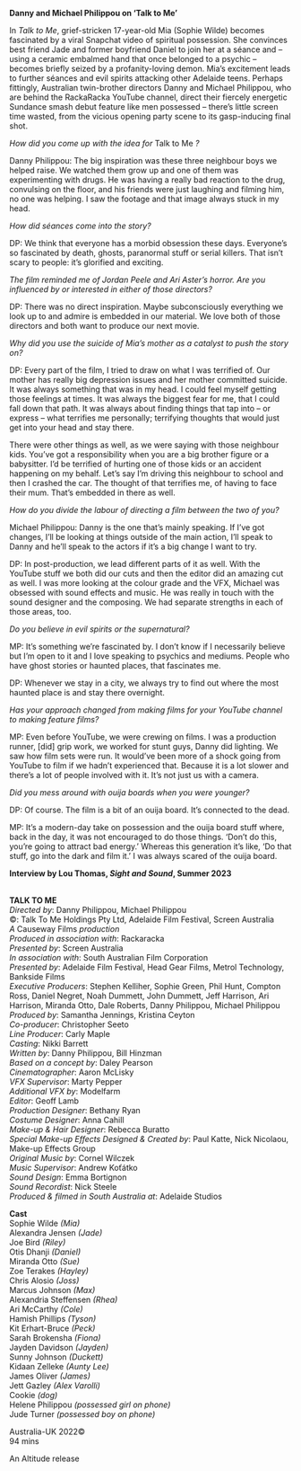 
**Danny and Michael Philippou on ‘Talk to Me’**

In _Talk to Me_, grief-stricken 17-year-old Mia (Sophie Wilde) becomes fascinated by a viral Snapchat video of spiritual possession. She convinces best friend Jade and former boyfriend Daniel to join her at a séance and – using a ceramic embalmed hand that once belonged to a psychic – becomes briefly seized by a profanity-loving demon. Mia’s excitement leads to further séances and evil spirits attacking other Adelaide teens. Perhaps fittingly, Australian twin-brother directors Danny and Michael Philippou, who are behind the RackaRacka YouTube channel, direct their fiercely energetic Sundance smash debut feature like men possessed – there’s little screen time wasted, from the vicious opening party scene to its gasp-inducing final shot.

_How did you come up with the idea for_ Talk to Me _?_

Danny Philippou: The big inspiration was these three neighbour boys we helped raise. We watched them grow up and one of them was experimenting with drugs. He was having a really bad reaction to the drug, convulsing on the floor, and his friends were just laughing and filming him, no one was helping. I saw the footage and that image always stuck in my head.

_How did séances come into the story?_

DP: We think that everyone has a morbid obsession these days. Everyone’s so fascinated by death, ghosts, paranormal stuff or serial killers. That isn’t scary to people: it’s glorified and exciting.

_The film reminded me of Jordan Peele and Ari Aster’s horror. Are you influenced by or interested in either of those directors?_

DP: There was no direct inspiration. Maybe subconsciously everything we look up to and admire is embedded in our material. We love both of those directors and both want to produce our next movie.

_Why did you use the suicide of Mia’s mother as a catalyst to push the  story on?_

DP: Every part of the film, I tried to draw on what I was terrified of. Our mother has really big depression issues and her mother committed suicide. It was always something that was in my head. I could feel myself getting those feelings at times. It was always the biggest fear for me, that I could fall down that path. It was always about finding things that tap into – or express – what terrifies me personally; terrifying thoughts that would just get into your head and stay there.

There were other things as well, as we were saying with those neighbour kids. You’ve got a responsibility when you are a big brother figure or a babysitter. I’d be terrified of hurting one of those kids or an accident happening on my behalf. Let’s say I’m driving this neighbour to school and then I crashed the car. The thought of that terrifies me, of having to face their mum. That’s embedded in there as well.

_How do you divide the labour of directing a film between the two of you?_

Michael Philippou: Danny is the one that’s mainly speaking. If I’ve got changes, I’ll be looking at things outside of the main action, I’ll speak to Danny and he’ll speak to the actors if it’s a big change I want to try.

DP: In post-production, we lead different parts of it as well. With the YouTube stuff we both did our cuts and then the editor did an amazing cut as well. I was more looking at the colour grade and the VFX, Michael was obsessed with sound effects and music. He was really in touch with the sound designer and the composing. We had separate strengths in each of those areas, too.

_Do you believe in evil spirits or the supernatural?_

MP: It’s something we’re fascinated by. I don’t know if I necessarily believe but I’m open to it and I love speaking to psychics and mediums. People who have ghost stories or haunted places, that fascinates me.

DP: Whenever we stay in a city, we always try to find out where the most haunted place is and stay there overnight.

_Has your approach changed from making films for your YouTube channel to making feature films?_

MP: Even before YouTube, we were crewing on films. I was a production runner, [did] grip work, we worked for stunt guys, Danny did lighting. We saw how film sets were run. It would’ve been more of a shock going from YouTube to film if we hadn’t experienced that. Because it is a lot slower and there’s a lot of people involved with it. It’s not just us with a camera.

_Did you mess around with ouija boards when you were younger?_

DP: Of course. The film is a bit of an ouija board. It’s connected to the dead.

MP: It’s a modern-day take on possession and the ouija board stuff where, back in the day, it was not encouraged to do those things. ‘Don’t do this, you’re going to attract bad energy.’ Whereas this generation it’s like, ‘Do that stuff, go into the dark and film it.’ I was always scared of the ouija board.

**Interview by Lou Thomas, _Sight and Sound_, Summer 2023**
<br><br>

**TALK TO ME**  
_Directed by_: Danny Philippou, Michael Philippou  
©: Talk To Me Holdings Pty Ltd,  Adelaide Film Festival, Screen Australia  
_A_ Causeway Films _production_  
_Produced in association with_: Rackaracka  
_Presented by_: Screen Australia  
_In association with_:  South Australian Film Corporation  
_Presented by_: Adelaide Film Festival, Head Gear Films, Metrol Technology, Bankside Films  
_Executive Producers_: Stephen Kelliher, Sophie Green, Phil Hunt, Compton Ross, Daniel Negret, Noah Dummett, John Dummett, Jeff Harrison,  Ari Harrison, Miranda Otto, Dale Roberts,  Danny Philippou, Michael Philippou  
_Produced by_: Samantha Jennings, Kristina Ceyton  
_Co-producer_: Christopher Seeto  
_Line Producer_: Carly Maple  
_Casting_: Nikki Barrett  
_Written by_: Danny Philippou, Bill Hinzman  
_Based on a concept by_: Daley Pearson  
_Cinematographer_: Aaron McLisky  
_VFX Supervisor_: Marty Pepper  
_Additional VFX by_: Modelfarm  
_Editor_: Geoff Lamb  
_Production Designer_: Bethany Ryan  
_Costume Designer_: Anna Cahill  
_Make-up & Hair Designer_: Rebecca Buratto  
_Special Make-up Effects Designed & Created by_: Paul Katte, Nick Nicolaou, Make-up Effects Group  
_Original Music by_: Cornel Wilczek  
_Music Supervisor_: Andrew Koťátko  
_Sound Design_: Emma Bortignon  
_Sound Recordist_: Nick Steele  
_Produced & filmed in South Australia at_:  Adelaide Studios

**Cast**  
Sophie Wilde _(Mia)_  
Alexandra Jensen _(Jade)_  
Joe Bird _(Riley)_  
Otis Dhanji _(Daniel)_  
Miranda Otto _(Sue)_  
Zoe Terakes _(Hayley)_  
Chris Alosio _(Joss)_  
Marcus Johnson _(Max)_  
Alexandria Steffensen _(Rhea)_  
Ari McCarthy _(Cole)_  
Hamish Phillips _(Tyson)_  
Kit Erhart-Bruce _(Peck)_  
Sarah Brokensha _(Fiona)_  
Jayden Davidson _(Jayden)_  
Sunny Johnson _(Duckett)_  
Kidaan Zelleke _(Aunty Lee)_  
James Oliver _(James)_  
Jett Gazley _(Alex Varolli)_  
Cookie _(dog)_  
Helene Philippou _(possessed girl on phone)_  
Jude Turner _(possessed boy on phone)_

Australia-UK 2022©  
94 mins

An Altitude release
<br><br>
<!--stackedit_data:
eyJoaXN0b3J5IjpbLTExMDk5Mjc5NzFdfQ==
-->